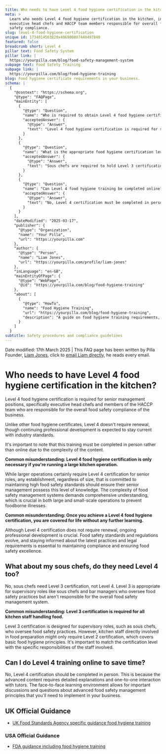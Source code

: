 ```yaml
---
title: Who needs to have Level 4 food hygiene certification in the kitchen?
meta: >
  Learn who needs Level 4 food hygiene certification in the kitchen, including
  executive head chefs and HACCP team members responsible for overall food
  safety compliance.
slug: level-4-food-hygiene-certification
unique id: 1734014563820x406900807440497840
featured: false
breadcrumb short: Level 4
pillar text: Food Safety System
pillar link: |
  https://yourpilla.com/blog/food-safety-management-system
subpage text: Food Safety Training
subpage link: |
  https://yourpilla.com/blog/food-hygiene-training
blog: Food hygiene certificate requirements in your business.
schema: |
  {
    "@context": "https://schema.org",
    "@type": "FAQPage",
    "mainEntity": [
      {
        "@type": "Question",
        "name": "Who is required to obtain Level 4 food hygiene certification in the kitchen?",
        "acceptedAnswer": {
          "@type": "Answer",
          "text": "Level 4 food hygiene certification is required for senior management positions, including executive head chefs and members of the HACCP team who oversee overall food safety compliance. Although this certification does not require renewal, continuing professional development is expected to keep skills current. The training must be completed in person due to the complexity of the content."
        }
      },
      {
        "@type": "Question",
        "name": "What is the appropriate food hygiene certification level for sous chefs?",
        "acceptedAnswer": {
          "@type": "Answer",
          "text": "Sous chefs are required to hold Level 3 certification, which is suitable for supervisory roles that manage food safety practices. For kitchen staff directly involved in food preparation, a Level 2 certification may suffice, as certification levels should match the specific responsibilities of each role."
        }
      },
      {
        "@type": "Question",
        "name": "Can Level 4 food hygiene training be completed online?",
        "acceptedAnswer": {
          "@type": "Answer",
          "text": "No, Level 4 certification must be completed in person. The advanced content and interactive learning environment provided by face-to-face instruction are essential for acquiring a comprehensive understanding of food safety management principles."
        }
      }
    ],
    "dateModified": "2025-03-17",
    "publisher": {
      "@type": "Organization",
      "name": "Your Pilla",
      "url": "https://yourpilla.com"
    },
    "author": {
      "@type": "Person",
      "name": "Liam Jones",
      "url": "https://yourpilla.com/profile/liam-jones"
    },
    "inLanguage": "en-GB",
    "mainEntityOfPage": {
      "@type": "WebPage",
      "@id": "https://yourpilla.com/blog/food-hygiene-training"
    },
    "about": [
      {
        "@type": "HowTo",
        "name": "Food Hygiene Training",
        "url": "https://yourpilla.com/blog/food-hygiene-training",
        "description": "A guide on food hygiene training requirements, including what certification levels are needed for different roles in a food business."
      }
    ]
  }
subtitle: Safety procedures and compliance guidelines
---
```


Date modified: 17th March 2025 | This FAQ page has been written by Pilla Founder, [Liam Jones](https://yourpilla.com/profile/liam-jones), click to [email Liam directly](https://mailto:liam@yourpilla.com), he reads every email.

# Who needs to have Level 4 food hygiene certification in the kitchen?

Level 4 food hygiene certification is required for senior management positions, specifically executive head chefs and members of the HACCP team who are responsible for the overall food safety compliance of the business.

Unlike other food hygiene certificates, Level 4 doesn't require renewal, though continuing professional development is expected to stay current with industry standards.

It's important to note that this training must be completed in person rather than online due to the complexity of the content.

**Common misunderstanding: Level 4 food hygiene certification is only necessary if you're running a large kitchen operation.**

While larger operations certainly require Level 4 certification for senior roles, any establishment, regardless of size, that is committed to maintaining high food safety standards should ensure their senior management possess this level of knowledge. The complexity of food safety management systems demands comprehensive understanding, which is crucial in both large and small-scale operations to prevent foodborne illnesses.

**Common misunderstanding: Once you achieve a Level 4 food hygiene certification, you are covered for life without any further learning.**

Although Level 4 certification does not require renewal, ongoing professional development is crucial. Food safety standards and regulations evolve, and staying informed about the latest practices and legal requirements is essential to maintaining compliance and ensuring food safety excellence.

## What about my sous chefs, do they need Level 4 too?

No, sous chefs need Level 3 certification, not Level 4. Level 3 is appropriate for supervisory roles like sous chefs and bar managers who oversee food safety practices but aren't responsible for the overall food safety management system.

**Common misunderstanding: Level 3 certification is required for all kitchen staff handling food.**

Level 3 certification is designed for supervisory roles, such as sous chefs, who oversee food safety practices. However, kitchen staff directly involved in food preparation might only require Level 2 certification, which covers basic food hygiene principles. It's important to match the certification level with the specific responsibilities of the staff involved.

## Can I do Level 4 training online to save time?

No, Level 4 certification should be completed in person. This is because the advanced content requires detailed explanations and one-to-one interaction with tutors. The face-to-face learning environment allows for important discussions and questions about advanced food safety management principles that you'll need to implement in your business.

## UK Official Guidance

-   [UK Food Standards Agency specific guidance food hygiene training](https://www.food.gov.uk/business-guidance/food-hygiene-for-your-business?utm_source=chatgpt.com)
    

### USA Official Guidance

-   [FDA guidance including food hygiene training](https://www.fda.gov/food/retail-food-protection/retail-food-industryregulatory-assistance-training)
